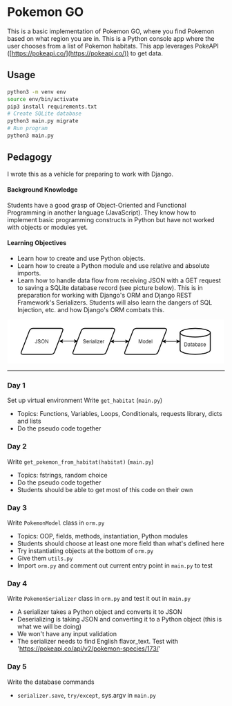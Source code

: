 # Pokemon GO
This is a basic implementation of Pokemon GO, where you find Pokemon based on what region you are in. This is a Python console app where the user chooses from a list of Pokemon habitats. This app leverages PokeAPI ([https://pokeapi.co/](https://pokeapi.co/)) to get data.

## Usage
```bash
python3 -m venv env
source env/bin/activate
pip3 install requirements.txt
# Create SQLite database
python3 main.py migrate
# Run program
python3 main.py
```

## Pedagogy
I wrote this as a vehicle for preparing to work with Django.

#### Background Knowledge
Students have a good grasp of Object-Oriented and Functional Programming in another language (JavaScript). They know how to implement basic programming constructs in Python but have not worked with objects or modules yet.

#### Learning Objectives
* Learn how to create and use Python objects.
* Learn how to create a Python module and use relative and absolute imports.
* Learn how to handle data flow from receiving JSON with a GET request to saving a SQLite database record (see picture below). This is in preparation for working with Django's ORM and Django REST Framework's Serializers. Students will also learn the dangers of SQL Injection, etc. and how Django's ORM combats this.

![Data flow](docs/data_flow.png)

---

### Day 1
Set up virtual environment
Write `get_habitat` (`main.py`)

* Topics: Functions, Variables, Loops, Conditionals, requests library, dicts and lists
* Do the pseudo code together

### Day 2
Write `get_pokemon_from_habitat(habitat)` (`main.py`)

* Topics: fstrings, random choice
* Do the pseudo code together
* Students should be able to get most of this code on their own

### Day 3
Write `PokemonModel` class in `orm.py`

* Topics: OOP, fields, methods, instantiation, Python modules
* Students should choose at least one more field than what's defined here
* Try instantiating objects at the bottom of `orm.py`
* Give them `utils.py`
* Import `orm.py` and comment out current entry point in `main.py` to test

### Day 4
Write `PokemonSerializer` class in `orm.py` and test it out in `main.py`

* A serializer takes a Python object and converts it to JSON
* Deserializing is taking JSON and converting it to a Python object (this is what we will be doing)
* We won't have any input validation
* The serializer needs to find English flavor_text. Test with 'https://pokeapi.co/api/v2/pokemon-species/173/'

### Day 5
Write the database commands

* `serializer.save`, `try/except`, sys.argv in `main.py`
